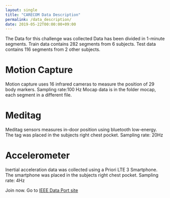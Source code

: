 ```yaml
---
layout: single
title: "CARECOM Data Description"
permalink: /data_description/
date: 2019-05-22T00:00:00+09:00
---
```

The Data for this challenge was collected 
Data has been divided in 1-minute segments. 
Train data contains 282 segments from 6 subjects. 
Test data contains 116 segments from 2 other subjects.

# Motion Capture 

Motion capture uses 16 infrared cameras to measure the position of 29 body markers. 
Sampling rate:100 Hz
Mocap data is in the folder mocap, each segment in a different file.  

# Meditag
Meditag sensors measures in-door position using bluetooth low-energy. 
The tag was placed in the subjects right chest pocket.
Sampling rate: 20Hz

# Accelerometer 
Inertial acceleration data was collected using a Priori LTE 3 Smartphone. 
The smartphone was placed in the subjects right chest pocket.
Sampling rate: 4Hz

Join now. Go to [IEEE Data Port site](https://ieeedataport.com)